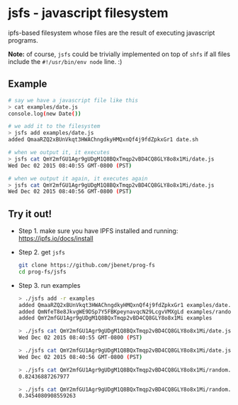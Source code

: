 # jsfs - javascript filesystem

ipfs-based filesystem whose files are the result of executing javascript programs.

**Note:** of course, `jsfs` could be trivially implemented on top of `shfs` if all files include the `#!/usr/bin/env node` line. :)

## Example

```sh
# say we have a javascript file like this
> cat examples/date.js
console.log(new Date())

# we add it to the filesystem
> jsfs add examples/date.js
added QmaaRZQ2xBUnVkqt3HWAChngdkyHMQxnQf4j9fdZpkxGr1 date.sh

# when we output it, it executes
> jsfs cat QmY2mfGU1Agr9gUDgM1Q8BQxTmqp2vBD4CQ8GLY8o8x1Mi/date.js
Wed Dec 02 2015 08:40:55 GMT-0800 (PST)

# when we output it again, it executes again
> jsfs cat QmY2mfGU1Agr9gUDgM1Q8BQxTmqp2vBD4CQ8GLY8o8x1Mi/date.js
Wed Dec 02 2015 08:40:56 GMT-0800 (PST)
```

## Try it out!

- Step 1. make sure you have IPFS installed and running: https://ipfs.io/docs/install
- Step 2. get `jsfs`

  ```sh
  git clone https://github.com/jbenet/prog-fs
  cd prog-fs/jsfs
  ```

- Step 3. run examples

  ```sh
  > ./jsfs add -r examples
  added QmaaRZQ2xBUnVkqt3HWAChngdkyHMQxnQf4j9fdZpkxGr1 examples/date.js
  added QmNfeT8e8JkvgWE9DSp7Y5FBKpeynavqcN29LcgvVMXgLd examples/random.js
  added QmY2mfGU1Agr9gUDgM1Q8BQxTmqp2vBD4CQ8GLY8o8x1Mi examples

  > ./jsfs cat QmY2mfGU1Agr9gUDgM1Q8BQxTmqp2vBD4CQ8GLY8o8x1Mi/date.js
  Wed Dec 02 2015 08:40:55 GMT-0800 (PST)

  > ./jsfs cat QmY2mfGU1Agr9gUDgM1Q8BQxTmqp2vBD4CQ8GLY8o8x1Mi/date.js
  Wed Dec 02 2015 08:40:56 GMT-0800 (PST)

  > ./jsfs cat QmY2mfGU1Agr9gUDgM1Q8BQxTmqp2vBD4CQ8GLY8o8x1Mi/random.js
  0.82436887267977

  > ./jsfs cat QmY2mfGU1Agr9gUDgM1Q8BQxTmqp2vBD4CQ8GLY8o8x1Mi/random.js
  0.3454080908559263
  ```
